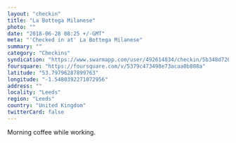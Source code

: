 ```yaml
---
layout: "checkin"
title: "La Bottega Milanese"
photo: ""
date: "2018-06-28 08:25 +/-GMT"
meta: "'Checked in at' La Bottega Milanese"
summary: ""
category: "Checkins"
syndication: "https://www.swarmapp.com/user/492614834/checkin/5b348d726336be002cb8db6a"
foursquare: "https://foursquare.com/v/5379c473498e73acaa0b808a"
latitude: "53.79796287899763"
longitude: "-1.5480392271072956"
address: ""
locality: "Leeds"
region: "Leeds"
country: "United Kingdom"
twitterCard: false
---
```

Morning coffee while working.
